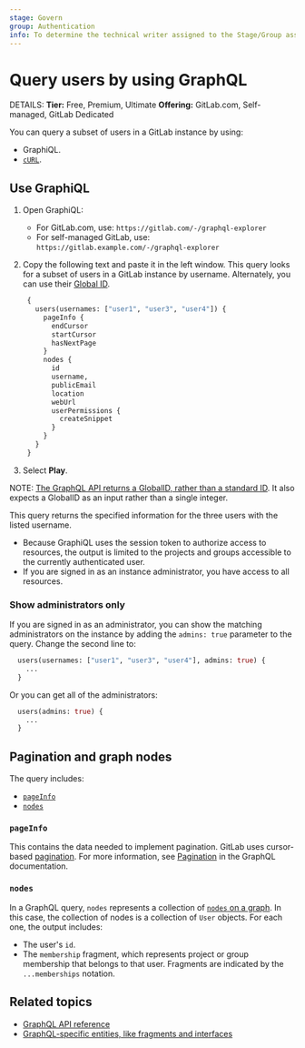 ```yaml
---
stage: Govern
group: Authentication
info: To determine the technical writer assigned to the Stage/Group associated with this page, see https://handbook.gitlab.com/handbook/product/ux/technical-writing/#assignments
---
```


# Query users by using GraphQL

DETAILS:
**Tier:** Free, Premium, Ultimate
**Offering:** GitLab.com, Self-managed, GitLab Dedicated

You can query a subset of users in a GitLab instance by using:

- GraphiQL.
- [`cURL`](getting_started.md#command-line).

## Use GraphiQL

1. Open GraphiQL:
   - For GitLab.com, use: `https://gitlab.com/-/graphql-explorer`
   - For self-managed GitLab, use: `https://gitlab.example.com/-/graphql-explorer`
1. Copy the following text and paste it in the left window.
   This query looks for a subset of users in a GitLab instance by username.
   Alternately, you can use their [Global ID](../../development/api_graphql_styleguide.md#global-ids).

   ```graphql
    {
      users(usernames: ["user1", "user3", "user4"]) {
        pageInfo {
          endCursor
          startCursor
          hasNextPage
        }
        nodes {
          id
          username,
          publicEmail
          location
          webUrl
          userPermissions {
            createSnippet
          }
        }
      }
    }
   ```

1. Select **Play**.

NOTE:
[The GraphQL API returns a GlobalID, rather than a standard ID](getting_started.md#queries-and-mutations).
It also expects a GlobalID as an input rather than a single integer.

This query returns the specified information for the three users with the listed username.

- Because GraphiQL uses the session token to authorize access to resources,
  the output is limited to the projects and groups accessible to the currently authenticated user.
- If you are signed in as an instance administrator, you have access to all resources.

### Show administrators only

If you are signed in as an administrator, you can show the matching administrators
on the instance by adding the `admins: true` parameter to the query.
Change the second line to:

```graphql
  users(usernames: ["user1", "user3", "user4"], admins: true) {
    ...
  }
```

Or you can get all of the administrators:

```graphql
  users(admins: true) {
    ...
  }
```

## Pagination and graph nodes

The query includes:

- [`pageInfo`](#pageinfo)
- [`nodes`](#nodes)

### `pageInfo`

This contains the data needed to implement pagination. GitLab uses cursor-based
[pagination](getting_started.md#pagination). For more information, see
[Pagination](https://graphql.org/learn/pagination/) in the GraphQL documentation.

### `nodes`

In a GraphQL query, `nodes` represents a collection of [`nodes` on a graph](https://en.wikipedia.org/wiki/Vertex_(graph_theory)).
In this case, the collection of nodes is a collection of `User` objects. For each one,
the output includes:

- The user's `id`.
- The `membership` fragment, which represents project or group membership that belongs
  to that user. Fragments are indicated by the `...memberships` notation.

## Related topics

- [GraphQL API reference](reference/index.md)
- [GraphQL-specific entities, like fragments and interfaces](https://graphql.org/learn/)
